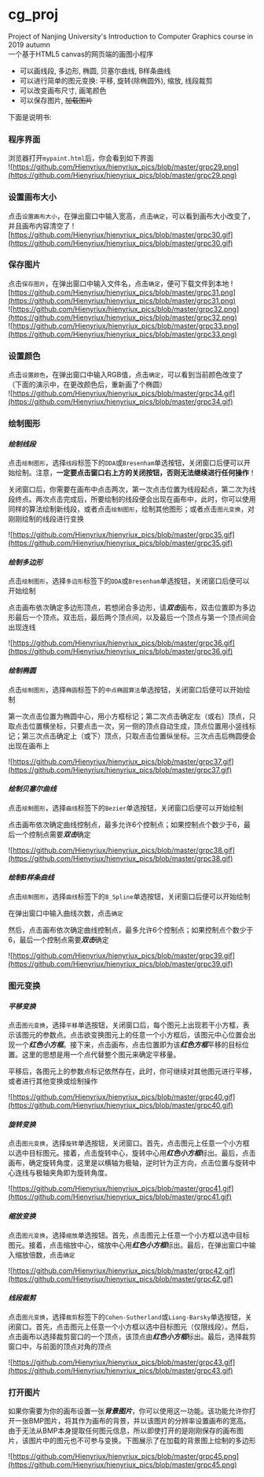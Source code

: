 # cg_proj
Project of Nanjing University's Introduction to Computer Graphics course in 2019 autumn  
一个基于HTML5 canvas的网页端的画图小程序  
+ 可以画线段, 多边形, 椭圆, 贝塞尔曲线, B样条曲线  
+ 可以进行简单的图元变换: 平移, 旋转(除椭圆外), 缩放, 线段裁剪
+ 可以改变画布尺寸, 画笔颜色
+ 可以保存图片, ~~加载图片~~  


下面是说明书:  
### 程序界面
浏览器打开`mypaint.html`后，你会看到如下界面  
![https://github.com/Hienyriux/hienyriux_pics/blob/master/grpc29.png](https://github.com/Hienyriux/hienyriux_pics/blob/master/grpc29.png)

### 设置画布大小
点击`设置画布大小`，在弹出窗口中输入宽高，点击`确定`，可以看到画布大小改变了，并且画布内容清空了
![https://github.com/Hienyriux/hienyriux_pics/blob/master/grpc30.gif](https://github.com/Hienyriux/hienyriux_pics/blob/master/grpc30.gif)

### 保存图片
点击`保存图片`，在弹出窗口中输入文件名，点击`确定`，便可下载文件到本地
![https://github.com/Hienyriux/hienyriux_pics/blob/master/grpc31.png](https://github.com/Hienyriux/hienyriux_pics/blob/master/grpc31.png)  
![https://github.com/Hienyriux/hienyriux_pics/blob/master/grpc32.png](https://github.com/Hienyriux/hienyriux_pics/blob/master/grpc32.png)  
![https://github.com/Hienyriux/hienyriux_pics/blob/master/grpc33.png](https://github.com/Hienyriux/hienyriux_pics/blob/master/grpc33.png)

### 设置颜色
点击`设置颜色`，在弹出窗口中输入RGB值，点击`确定`，可以看到当前颜色改变了（下面的演示中，在更改颜色后，重新画了个椭圆）  
![https://github.com/Hienyriux/hienyriux_pics/blob/master/grpc34.gif](https://github.com/Hienyriux/hienyriux_pics/blob/master/grpc34.gif)


### 绘制图形

#### *绘制线段*
点击`绘制图形`，选择`线段`标签下的`DDA`或`Bresenham`单选按钮，关闭窗口后便可以开始绘制。注意，**一定要点击窗口右上方的关闭按钮，否则无法继续进行任何操作**！  

关闭窗口后，你需要在画布中点击两次，第一次点击位置为线段起点，第二次为线段终点。两次点击完成后，所要绘制的线段便会出现在画布中，此时，你可以使用同样的算法绘制新线段，或者点击`绘制图形`，绘制其他图形；或者点击`图元变换`，对刚刚绘制的线段进行变换

![https://github.com/Hienyriux/hienyriux_pics/blob/master/grpc35.gif](https://github.com/Hienyriux/hienyriux_pics/blob/master/grpc35.gif)

#### *绘制多边形*
点击`绘制图形`，选择`多边形`标签下的`DDA`或`Bresenham`单选按钮，关闭窗口后便可以开始绘制

点击画布依次确定多边形顶点，若想闭合多边形，请***双击***画布，双击位置即为多边形最后一个顶点。双击后，最后两个顶点间，以及最后一个顶点与第一个顶点间会出现连线

![https://github.com/Hienyriux/hienyriux_pics/blob/master/grpc36.gif](https://github.com/Hienyriux/hienyriux_pics/blob/master/grpc36.gif)

#### *绘制椭圆*
点击`绘制图形`，选择`椭圆`标签下的`中点椭圆算法`单选按钮，关闭窗口后便可以开始绘制

第一次点击位置为椭圆中心，用小方框标记；第二次点击确定左（或右）顶点，只取点击位置横坐标，只要点击一次，另一侧的顶点自动生成，顶点位置用小竖线标记；第三次点击确定上（或下）顶点，只取点击位置纵坐标。三次点击后椭圆便会出现在画布上

![https://github.com/Hienyriux/hienyriux_pics/blob/master/grpc37.gif](https://github.com/Hienyriux/hienyriux_pics/blob/master/grpc37.gif)

#### *绘制贝塞尔曲线*
点击`绘制图形`，选择`曲线`标签下的`Bezier`单选按钮，关闭窗口后便可以开始绘制

点击画布依次确定曲线控制点，最多允许6个控制点；如果控制点个数少于6，最后一个控制点需要***双击***确定

![https://github.com/Hienyriux/hienyriux_pics/blob/master/grpc38.gif](https://github.com/Hienyriux/hienyriux_pics/blob/master/grpc38.gif)

#### *绘制B样条曲线*

点击`绘制图形`，选择`曲线`标签下的`B_Spline`单选按钮，关闭窗口后便可以开始绘制

在弹出窗口中输入曲线次数，点击`确定`

然后，点击画布依次确定曲线控制点，最多允许6个控制点；如果控制点个数少于6，最后一个控制点需要***双击***确定

![https://github.com/Hienyriux/hienyriux_pics/blob/master/grpc39.gif](https://github.com/Hienyriux/hienyriux_pics/blob/master/grpc39.gif)

### 图元变换

#### *平移变换*

点击`图元变换`，选择`平移`单选按钮，关闭窗口后，每个图元上出现若干小方框，表示该图元的参数点。点击欲变换图元上的任意一个小方框后，该图元中心位置会出现一个***红色小方框***。接下来，点击画布，点击位置即为该***红色方框***平移的目标位置。这里的思想是用一个点代替整个图元来确定平移量。

平移后，各图元上的参数点标记依然存在，此时，你可继续对其他图元进行平移，或者进行其他变换或绘制操作

![https://github.com/Hienyriux/hienyriux_pics/blob/master/grpc40.gif](https://github.com/Hienyriux/hienyriux_pics/blob/master/grpc40.gif)

#### *旋转变换*

点击`图元变换`，选择`旋转`单选按钮，关闭窗口。首先，点击图元上任意一个小方框以选中目标图元。接着，点击旋转中心，旋转中心用***红色小方框***标出。最后，点击画布，确定旋转角度，这里是以横轴为极轴，逆时针为正方向，点击位置与旋转中心连线与极轴夹角即为旋转角度。

![https://github.com/Hienyriux/hienyriux_pics/blob/master/grpc41.gif](https://github.com/Hienyriux/hienyriux_pics/blob/master/grpc41.gif)

#### *缩放变换*

点击`图元变换`，选择`缩放`单选按钮。首先，点击图元上任意一个小方框以选中目标图元。接着，点击缩放中心，缩放中心用***红色小方框***标出。最后，在弹出窗口中输入缩放倍数，点击`确定`

![https://github.com/Hienyriux/hienyriux_pics/blob/master/grpc42.gif](https://github.com/Hienyriux/hienyriux_pics/blob/master/grpc42.gif)

#### *线段裁剪*

点击`图元变换`，选择`裁剪`标签下的`Cohen-Sutherland`或`Liang-Barsky`单选按钮，关闭窗口。首先，点击图元上任意一个小方框以选中目标图元（仅限线段）。然后，点击画布以选择裁剪窗口的一个顶点，该顶点由***红色小方框***标出。最后，选择裁剪窗口中，与前面的顶点对角的顶点

![https://github.com/Hienyriux/hienyriux_pics/blob/master/grpc43.gif](https://github.com/Hienyriux/hienyriux_pics/blob/master/grpc43.gif)

### 打开图片

如果你需要为你的画布设置一张***背景图片***，你可以使用这一功能。该功能允许你打开一张BMP图片，将其作为画布的背景，并以该图片的分辨率设置画布的宽高。由于无法从BMP本身提取任何图元信息，所以即使打开的是刚刚保存的画布图片，该图片中的图元也不可参与变换。下图展示了在加载的背景图上绘制的多边形

![https://github.com/Hienyriux/hienyriux_pics/blob/master/grpc45.png](https://github.com/Hienyriux/hienyriux_pics/blob/master/grpc45.png)
